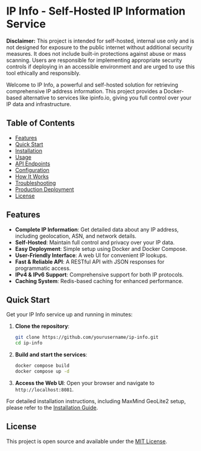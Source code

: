 # IP Info - Self-Hosted IP Information Service

**Disclaimer:** This project is intended for self-hosted, internal use only and is not designed for exposure to the public internet without additional security measures. It does not include built-in protections against abuse or mass scanning. Users are responsible for implementing appropriate security controls if deploying in an accessible environment and are urged to use this tool ethically and responsibly.

Welcome to IP Info, a powerful and self-hosted solution for retrieving comprehensive IP address information. This project provides a Docker-based alternative to services like ipinfo.io, giving you full control over your IP data and infrastructure.
## Table of Contents

- [Features](#features)
- [Quick Start](#quick-start)
- [Installation](Installation.md)
- [Usage](Usage.md)
- [API Endpoints](API.md)
- [Configuration](Configuration.md)
- [How It Works](HowItWorks.md)
- [Troubleshooting](Troubleshooting.md)
- [Production Deployment](ProductionDeployment.md)
- [License](#license)

## Features

- **Complete IP Information**: Get detailed data about any IP address, including geolocation, ASN, and network details.
- **Self-Hosted**: Maintain full control and privacy over your IP data.
- **Easy Deployment**: Simple setup using Docker and Docker Compose.
- **User-Friendly Interface**: A web UI for convenient IP lookups.
- **Fast & Reliable API**: A RESTful API with JSON responses for programmatic access.
- **IPv4 & IPv6 Support**: Comprehensive support for both IP protocols.
- **Caching System**: Redis-based caching for enhanced performance.

## Quick Start

Get your IP Info service up and running in minutes:

1.  **Clone the repository**:
    ```bash
    git clone https://github.com/yourusername/ip-info.git
    cd ip-info
    ```

2.  **Build and start the services**:
    ```bash
    docker compose build
    docker compose up -d
    ```

3.  **Access the Web UI**:
    Open your browser and navigate to `http://localhost:8081`.

For detailed installation instructions, including MaxMind GeoLite2 setup, please refer to the [Installation Guide](INSTALLATION.md).

## License

This project is open source and available under the [MIT License](LICENSE).
